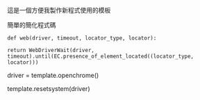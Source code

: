 這是一個方便我製作新程式使用的模板

簡單的簡化程式碼

    def web(driver, timeout, locator_type, locator):

    return WebDriverWait(driver, timeout).until(EC.presence_of_element_located((locator_type, locator)))

driver = template.openchrome()

template.resetsystem(driver)
